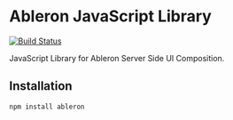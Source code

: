# Ableron JavaScript Library
[![Build Status](https://github.com/ableron/ableron-js/actions/workflows/test.yml/badge.svg)](https://github.com/ableron/ableron-js/actions/workflows/test.yml)

JavaScript Library for Ableron Server Side UI Composition.

## Installation
```shell
npm install ableron
```
